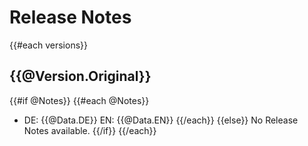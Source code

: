 # Release Notes

{{#each versions}}

## {{@Version.Original}}
  {{#if @Notes}}
    {{#each @Notes}}
  - DE: {{@Data.DE}}
    EN: {{@Data.EN}}
    {{/each}}
  {{else}}
No Release Notes available.
  {{/if}}
{{/each}}